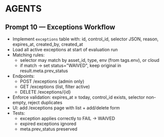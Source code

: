 # AGENTS

## Prompt 10 — Exceptions Workflow

- Implement `exceptions` table with: id, control_id, selector JSON, reason, expires_at, created_by, created_at
- Load all active exceptions at start of evaluation run
- Matching rules:
  - selector may match by asset_id, type, env (from tags.env), or cloud
  - if match → set status="WAIVED", keep original in result.meta.prev_status
- Endpoints:
  - POST /exceptions (admin only)
  - GET /exceptions (list, filter active)
  - DELETE /exceptions/{id}
- Enforce validation: expires_at ≥ today, control_id exists, selector non-empty, reject duplicates
- UI: add /exceptions page with list + add/delete form
- Tests:
  - exception applies correctly to FAIL → WAIVED
  - expired exceptions ignored
  - meta.prev_status preserved
